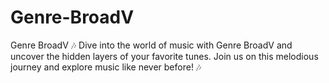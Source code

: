 # Genre-BroadV
Genre BroadV 🎶 Dive into the world of music with Genre BroadV and uncover the hidden layers of your favorite tunes. Join us on this melodious journey and explore music like never before! 🎶

